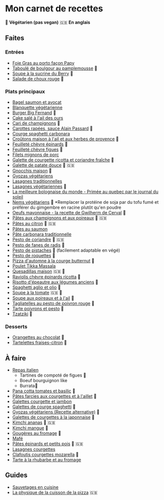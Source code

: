 
# Mon carnet de recettes

:carrot: **Végétarien (pas vegan)**  :gb: **En anglais**

## Faites
### Entrées
- [Foie Gras au porto façon Papy](https://github.com/adrian3d/chef-recipes/blob/master/Recettes/Foie%20gras%20au%20porto%20fa%C3%A7on%20Papy.md)
- [Taboulé de boulgour au pamplemousse](https://www.amandinecooking.com/taboule-de-boulgour-au-pamplemousse.html) :carrot:
- [Soupe à la sucrine du Berry](https://github.com/adrian3d/chef-recipes/blob/master/Recettes/Soupe%20%C3%A0%20la%20sucrine%20du%20Berry.md) :carrot:
- [Salade de choux rouge](https://www.youtube.com/watch?v=r3Gd2CNBmxk&list=PLTuTOLdBdcWEYV0Lo_UtOZVg3x-7Cd2FP&index=12) :carrot:

### Plats principaux
- [Bagel saumon et avocat](https://plaisiretequilibre.wordpress.com/2015/03/04/bagels-saumon-fume-avocat-et-sauce-ciboulette-bataille-food-21/)
- [Blanquette végétarienne](https://www.youtube.com/watch?v=gMnfNY_9kiw)
- [Burger Big Fernand](https://www.mangoandsalt.com/2015/11/06/portobello-burger-gourmet-vegetarien/) :carrot:
- [Cake salé à l'ail des ours](https://www.lacuisinedebernard.com/2021/04/cake-sale-a-lail-des-ours.html)
- [Cari de champignons](https://saveursetexperiences.blogspot.com/2017/07/cari-de-champignons-frais-la-creme-de.html) :carrot:
- [Carottes rapées, sauce Alain Passard](https://www.youtube.com/watch?v=dF0EkGoadtE) :carrot:
- [Courge spaghetti carbonara](https://github.com/adrian3d/chef-recipes/blob/master/Recettes/Courge%20spaghetti%20carbonara.md)
- [Croûtons maison à l'ail et aux herbes de provence](https://dubiodansmonbento.com/croutons-maison-a-lail-et-aux-herbes-de-provence/) :carrot:
- [Feuilleté chèvre épinards](https://youtu.be/Uz4iZm4nDPE) :carrot:
- [Feuilleté chèvre figues](https://www.mangoandsalt.com/2019/09/19/feuilletes-chevre-affine-figue-fraiche-miel-de-foret/) :carrot:
- [Filets mignons de porc](https://github.com/adrian3d/chef-recipes/blob/master/Recettes/Filets%20mignon%20de%20porc.md)
- [Galette de courgette ricotta et coriandre fraîche](https://www.lacuisinedujardin.com/recette/galettes-de-courgette-ricotta-et-coriandre-fraiche) :carrot:
- [Galette de patate douce](https://thehappypear.ie/recipes/sweet-potato-fritter/) :carrot: :gb:
- [Gnocchis maison](https://www.cuisineaz.com/recettes/gnocchi-maison-56561.aspx) :carrot:
- [Gyozas végétariens](https://youcookcuisine.com/recette/gyozas-vegetariens/)
- [Lasagnes traditionnelles](https://www.facebook.com/watch/?v=802559823575740)
- [Lasagnes végétariennes](https://twitter.com/EvpokPadding/status/1142034982359228423) :carrot:
- [La meilleure bolognaise du monde - Primée au quebec par le journal du soleil](http://marieestdanssonassiette.blogspot.com/2013/08/sauce-bolognaise-primee-la-meilleure-au.html)
- [Nems végétariens](https://www.cuisineaz.com/recettes/nems-vegetariens-101320.aspx) :carrot: *Remplacer la protéine de soja par du tofu fumé et préférer du gimgembre en racine plutôt qu'en poudre
- [Oeufs mayonnaise - la recette de Gwilherm de Cerval](https://www.lemonde.fr/les-recettes-du-monde/article/2020/03/06/l-uf-mayonnaise-la-recette-de-gwilherm-de-cerval_6032062_5324493.html) :carrot:
- [Pâtes aux champignons et aux poireaux](https://youtu.be/H6r65SHkpVs?t=507) 🥕 :gb:
- [Pâtes au citron](https://prettysimplesweet.com/lemon-cilantro-pasta/) :carrot: :gb:
- [Pâtes au saumon](https://youtu.be/z8Yrwb-05Uc)
- [Pâte carbonara traditionnelle](https://youtu.be/99mmYGh7cZ8?t=282)
- [Pesto de coriandre](https://www.taste.com.au/recipes/coriander-pesto/775c1052-59c9-4121-b605-3f14335747fd) :carrot: :gb:
- [Pesto de fanes de radis](https://www.marmiton.org/recettes/recette_pesto-aux-fanes-de-radis_309981.aspx) :carrot:
- [Pesto de pistaches](https://www.youtube.com/watch?v=pR21oXmG3eI) :carrot: (facilement adaptable en végé)
- [Pesto de roquettes](https://youtu.be/AfVdtItAP_g) :carrot:
- [Pizza d'automne à la courge butternut](https://marinmamacooks.com/2015/11/fall-roasted-vegetable-pizza/) :carrot:
- [Poulet Tikka Massala](https://cuisine-addict.com/poulet-tikka-masala/)
- [Quesadillas maison](https://www.youtube.com/watch?v=ILb86PTrY28) :gb: :carrot:
- [Raviolis chèvre épinards ricotta](https://cahierdegourmandises.fr/raviolis-epinards-ricotta/) :carrot:
- [Risotto d'épeautre aux légumes anciens](https://www.cuisineaz.com/recettes/risotto-d-epeautre-aux-legumes-anciens-et-noisettes-95563.aspx) :carrot:
- [Spaghetti aglio et olio](https://www.mesinspirationsculinaires.com/article-spaghetti-aglio-e-olio-pates-a-lail-et-huile-dolive.html) :carrot:
- [Soupe à la tomate](https://www.youtube.com/watch?v=7BOOIqW9BQ4) :gb: :carrot:
- [Soupe aux poireaux et à l'ail](http://www.lesfoodies.com/val53/recette/soupe-tomates-poireaux-a-lail) :carrot:
- [Tagliatelles au pesto de poivron rouge](https://fr.chatelaine.com/recettes/pates-2/tagliatelles-au-pesto-de-poivron-rouge/) :carrot:
- [Tarte poivrons et pesto](http://www.lesfoodies.com/titelul/recette/tarte-poivrons-pesto) :carrot:
- [Tzatziki](https://www.papillesetpupilles.fr/2020/06/le-tzatziki-de-cyril-lignac.html/) :carrot:

### Desserts
- [Orangettes au chocolat](https://www.lemonde.fr/les-recettes-du-monde/article/2019/04/05/les-orangettes-au-chocolat-la-recette-facile-d-anne-xiradakis_5446261_5324493.html) :carrot:
- [Tartelettes fraises-citron](https://github.com/adrian3d/chef-recipes/blob/master/Recettes/Tartelettes%20fraises-citron.md) :carrot:

## À faire
- [Repas italien](https://www.youtube.com/watch?v=l5F9WfVRluM)
	- Tartines de compoté de figues 🥕
	- Boeuf bourguignon like
	- Burrata🥕
- [Pana cotta tomates et basilic](https://piao.fr/2020/07/une-recette-coloree-et-fraiche-pour-lete-panna-cotta-tomates-basilic/) :carrot:
- [Pâtes farcies aux courgettes et à l'aillet](https://mamscook.com/2016/04/22/pates-farcies-aux-courgettes-et-a-laillet/) :carrot:
- [Galettes courgette et jambon](https://magazine.laruchequiditoui.fr/legumologie/pique-nique-galettes-courgettes/)
- [Galettes de courge spaghetti](https://www.ptitchef.com/recettes/entree/galettes-de-courge-spaghetti-aux-oignons-et-fromage-fid-553177) :carrot:
- [Gyozas végétariens (Recette alternative)](https://biancazapatka.com/en/vegetable-dumplings-vegan-gyoza/) :carrot:
- [Galettes de courgettes à la japonnaise](https://magazine.laruchequiditoui.fr/legumologie/courgette-a-toutes-sauces/galettes-de-courgettes-a-japonaise/) :carrot:
- [Kimchi ananas](https://insaneinthebrine.com/pineapple-kimchi-hotsauce/) :carrot: :gb:
- [Kimchi mangue](https://www.elle.fr/Elle-a-Table/Recettes-de-cuisine/Kimchi-de-mangue-3152044) :carrot:
- [Gougères au fromage](https://youtu.be/jiNsg9XqrrM) :carrot:
- [Mafé](https://www.youtube.com/watch?v=9uDte-pIZ48)
- [Pâtes épinards et petits pois](https://www.youtube.com/watch?v=hsmEEXHrzBg) :carrot: :gb:
- [Lasagnes courgettes](https://piao.fr/2020/09/la-recette-du-jour-lasagnes-de-courgettes/)
- [Clafoutis courgettes mozarella](https://piao.fr/2020/06/clafoutis-de-courgettes-mozzarella/) :carrot:
- [Tarte à la rhubarbe et au fromage](https://chicfrigosansfric.com/recettes/cuisiner-rhubarbe-autrement)

## Guides
- [Sauvetages en cuisine](https://magazine.laruchequiditoui.fr/sauvetages-en-cuisine/)
- [La physique de la cuisson de la pizza](https://arxiv.org/ftp/arxiv/papers/1806/1806.08790.pdf) :gb:
<!--stackedit_data:
eyJoaXN0b3J5IjpbMzU2NTAxNDM0LDEwODgxNzM0OTcsNjU1MT
Y3MDY2LDE4MzkwNTI0NTgsLTExMTAzMzk5NzcsLTE3OTMxNzMx
MTQsMTE1NzcyOTA1MiwxMzUzMTMzMzgxLDk1NzY0NjAsMTkzMD
cxNzkxNywtMzQyMzg4NjA2LDEzNDE2Njk4ODcsLTE3MjYzNTM4
NDMsLTIzMTY0NTkxMSwxOTYzMzQ2Mjc3LC0zMTYxNTY0NDQsLT
EzNzc4MTcyNjEsMTU4NTc4MDI0NywxOTk5NTI0Mzc2LC04MDc3
MDk5MDRdfQ==
-->